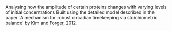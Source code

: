 Analysing how the amplitude of certain proteins changes with varying levels of initial concentrations
Built using the detailed model described in the paper 'A mechanism for robust circadian timekeeping via stoichiometric balance' by Kim and Forger, 2012.
